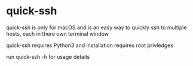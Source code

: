 # quick-ssh
quick-ssh is only for macOS and is an easy way to quickly ssh to multiple hosts, each in there own terminal window

quick-ssh requires Python3 and installation requires root privledges

run quick-ssh -h for usage details
